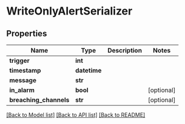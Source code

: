 # WriteOnlyAlertSerializer

## Properties
Name | Type | Description | Notes
------------ | ------------- | ------------- | -------------
**trigger** | **int** |  | 
**timestamp** | **datetime** |  | 
**message** | **str** |  | 
**in_alarm** | **bool** |  | [optional] 
**breaching_channels** | **str** |  | [optional] 

[[Back to Model list]](../README.md#documentation-for-models) [[Back to API list]](../README.md#documentation-for-api-endpoints) [[Back to README]](../README.md)

